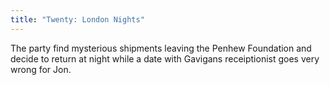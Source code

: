 ```yaml
---
title: "Twenty: London Nights"
---
```


The party find mysterious shipments leaving the Penhew Foundation and decide to return at night while a date with Gavigans receiptionist goes very wrong for Jon. 
